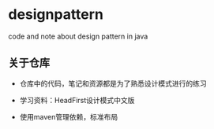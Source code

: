 # designpattern
code and note about design pattern in java

## 关于仓库

- 仓库中的代码，笔记和资源都是为了熟悉设计模式进行的练习

- 学习资料：HeadFirst设计模式中文版

- 使用maven管理依赖，标准布局
